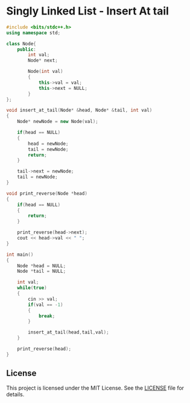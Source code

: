 # Singly Linked List  - Insert At tail

```cpp
#include <bits/stdc++.h>
using namespace std;

class Node{
    public:
        int val;
        Node* next;

        Node(int val)
        {
            this->val = val;
            this->next = NULL;
        }
};

void insert_at_tail(Node* &head, Node* &tail, int val)
{
    Node* newNode = new Node(val);

    if(head == NULL)
    {
        head = newNode;
        tail = newNode;
        return;
    }

    tail->next = newNode;
    tail = newNode;
}

void print_reverse(Node *head)
{
    if(head == NULL)
    {
        return;
    }

    print_reverse(head->next);
    cout << head->val << " ";
}

int main()
{
    Node *head = NULL;
    Node *tail = NULL;

    int val;
    while(true)
    {
        cin >> val;
        if(val == -1)
        {
            break;
        }

        insert_at_tail(head,tail,val);
    }

    print_reverse(head);
}
```


## License
This project is licensed under the MIT License. See the [LICENSE](LICENSE) file for details.
